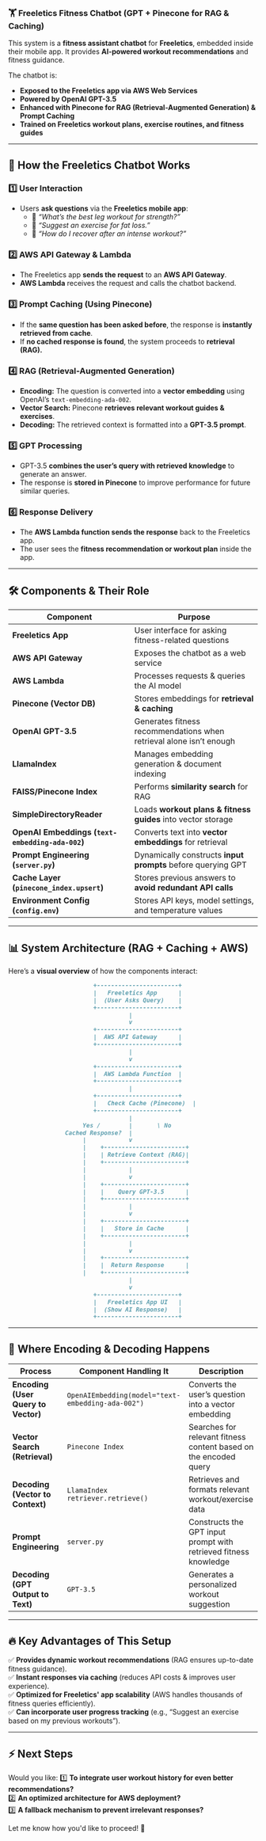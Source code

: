 ### **🏋️ Freeletics Fitness Chatbot (GPT + Pinecone for RAG & Caching)**
This system is a **fitness assistant chatbot** for **Freeletics**, embedded inside their mobile app. It provides **AI-powered workout recommendations** and fitness guidance.  

The chatbot is:
- **Exposed to the Freeletics app via AWS Web Services**
- **Powered by OpenAI GPT-3.5**
- **Enhanced with Pinecone for RAG (Retrieval-Augmented Generation) & Prompt Caching**
- **Trained on Freeletics workout plans, exercise routines, and fitness guides**

---

## **🚀 How the Freeletics Chatbot Works**
### **1️⃣ User Interaction**
- Users **ask questions** via the **Freeletics mobile app**:
  - 🏃 *“What’s the best leg workout for strength?”*  
  - 💪 *“Suggest an exercise for fat loss.”*  
  - 🤸 *“How do I recover after an intense workout?”*  

### **2️⃣ AWS API Gateway & Lambda**
- The Freeletics app **sends the request** to an **AWS API Gateway**.
- **AWS Lambda** receives the request and calls the chatbot backend.

### **3️⃣ Prompt Caching (Using Pinecone)**
- If the **same question has been asked before**, the response is **instantly retrieved from cache**.
- If **no cached response is found**, the system proceeds to **retrieval (RAG).**

### **4️⃣ RAG (Retrieval-Augmented Generation)**
- **Encoding:** The question is converted into a **vector embedding** using OpenAI’s `text-embedding-ada-002`.
- **Vector Search:** Pinecone **retrieves relevant workout guides & exercises**.
- **Decoding:** The retrieved context is formatted into a **GPT-3.5 prompt**.

### **5️⃣ GPT Processing**
- GPT-3.5 **combines the user’s query with retrieved knowledge** to generate an answer.
- The response is **stored in Pinecone** to improve performance for future similar queries.

### **6️⃣ Response Delivery**
- The **AWS Lambda function sends the response** back to the Freeletics app.
- The user sees the **fitness recommendation or workout plan** inside the app.

---

## **🛠️ Components & Their Role**
| **Component** | **Purpose** |
|--------------|------------|
| **Freeletics App** | User interface for asking fitness-related questions |
| **AWS API Gateway** | Exposes the chatbot as a web service |
| **AWS Lambda** | Processes requests & queries the AI model |
| **Pinecone (Vector DB)** | Stores embeddings for **retrieval & caching** |
| **OpenAI GPT-3.5** | Generates fitness recommendations when retrieval alone isn’t enough |
| **LlamaIndex** | Manages embedding generation & document indexing |
| **FAISS/Pinecone Index** | Performs **similarity search** for RAG |
| **SimpleDirectoryReader** | Loads **workout plans & fitness guides** into vector storage |
| **OpenAI Embeddings (`text-embedding-ada-002`)** | Converts text into **vector embeddings** for retrieval |
| **Prompt Engineering (`server.py`)** | Dynamically constructs **input prompts** before querying GPT |
| **Cache Layer (`pinecone_index.upsert`)** | Stores previous answers to **avoid redundant API calls** |
| **Environment Config (`config.env`)** | Stores API keys, model settings, and temperature values |

---

## **📊 System Architecture (RAG + Caching + AWS)**
Here’s a **visual overview** of how the components interact:

```md
                        +-----------------------+
                        |   Freeletics App      |
                        |  (User Asks Query)    |
                        +-----------------------+
                                  |
                                  v
                        +-----------------------+
                        |  AWS API Gateway      |
                        +-----------------------+
                                  |
                                  v
                        +-----------------------+
                        |  AWS Lambda Function  |
                        +-----------------------+
                                  |
                        +-----------------------+
                        |   Check Cache (Pinecone)  |
                        +-----------------------+
                                  |
                     Yes /        |       \ No
                Cached Response?  |  
                     |            v
                     |    +-----------------------+
                     |    | Retrieve Context (RAG)|
                     |    +-----------------------+
                     |            |
                     |            v
                     |    +-----------------------+
                     |    |    Query GPT-3.5      |
                     |    +-----------------------+
                     |            |
                     |            v
                     |    +-----------------------+
                     |    |   Store in Cache      |
                     |    +-----------------------+
                     |            |
                     |            v
                     |    +-----------------------+
                     |    |  Return Response      |
                     |    +-----------------------+
                                  |
                                  v
                        +-----------------------+
                        |   Freeletics App UI   |
                        |  (Show AI Response)   |
                        +-----------------------+
```

---

## **📌 Where Encoding & Decoding Happens**
| **Process** | **Component Handling It** | **Description** |
|------------|-------------------------|----------------|
| **Encoding (User Query to Vector)** | `OpenAIEmbedding(model="text-embedding-ada-002")` | Converts the user’s question into a vector embedding |
| **Vector Search (Retrieval)** | `Pinecone Index` | Searches for relevant fitness content based on the encoded query |
| **Decoding (Vector to Context)** | `LlamaIndex retriever.retrieve()` | Retrieves and formats relevant workout/exercise data |
| **Prompt Engineering** | `server.py` | Constructs the GPT input prompt with retrieved fitness knowledge |
| **Decoding (GPT Output to Text)** | `GPT-3.5` | Generates a personalized workout suggestion |

---

## **🔥 Key Advantages of This Setup**
✅ **Provides dynamic workout recommendations** (RAG ensures up-to-date fitness guidance).  
✅ **Instant responses via caching** (reduces API costs & improves user experience).  
✅ **Optimized for Freeletics' app scalability** (AWS handles thousands of fitness queries efficiently).  
✅ **Can incorporate user progress tracking** (e.g., “Suggest an exercise based on my previous workouts”).  

---

## **⚡ Next Steps**
Would you like:
1️⃣ **To integrate user workout history for even better recommendations?**  
2️⃣ **An optimized architecture for AWS deployment?**  
3️⃣ **A fallback mechanism to prevent irrelevant responses?**  

Let me know how you'd like to proceed! 🚀
